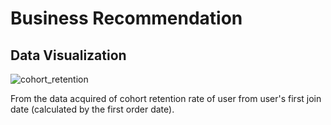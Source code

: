 # Business Recommendation
## Data Visualization

![cohort_retention](https://user-images.githubusercontent.com/33155838/99242994-92205380-2832-11eb-9364-2876f18dd2a5.png)

From the data acquired of cohort retention rate of user from user's first join date (calculated by the first order date). 

